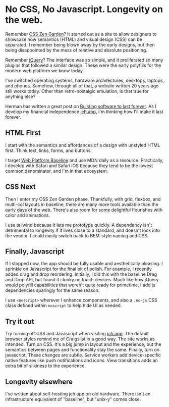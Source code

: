 # No CSS, No Javascript. Longevity on the web.

Remember [CSS Zen Garden](https://csszengarden.com)? It started out as a site to allow designers to showcase how semantics (HTML) and visual design (CSS) can be separated. I remember being blown away by the early designs, but then being disappointed by the mess of relative and absolute positioning.

Remember [jQuery](https://jquery.com)? The interface was so simple, and it proliferated so many plugins that followed a similar design. These were the early polyfills for the modern web platform we know today.

I've switched operating systems, hardware architectures, desktops, laptops, and phones. Somehow, through all of that, a website written 20 years ago still works today. Other than retro-nostalgic emulation, is that true for anything else?

Herman has written a great post on [Building software to last forever](https://herman.bearblog.dev/building-software-to-last-forever/). As I develop my financial independence [jch.app](https://jch.app), I'm thinking how I'll make it last forever.

## HTML First

I start with the semantics and affordances of a design with unstyled HTML first. Think text, links, forms, and buttons.

I target [Web Platform Baseline](https://web.dev/baseline) and use MDN daily as a resource. Practically, I develop with Safari and Safari iOS because they tend to be the lowest common denominator, and I'm in that ecosystem.

## CSS Next

Then I enter my CSS Zen Garden phase. Thankfully, with grid, flexbox, and multi-col layouts in baseline, there are many more tools available than the early days of the web. There's also room for some delightful flourishes with color and animations.

I use tailwind because it lets me prototype quickly. A dependency isn't detrimental to longevity if it lives close to a standard, and doesn't lock into the vendor. I could easily switch back to BEM-style naming and CSS.

## Finally, Javascript

If I stopped now, the app should be fully usable and aesthetically pleasing. I sprinkle on Javascript for the final bit of polish. For example, I recently added drag and drop reordering. Initially, I did this with the baseline Drag and Drop API, but found it clunky on touch devices. Much like how jQuery would polyfill capabilities that weren't quite ready for primetime, I add js dependencies sparingly for the same reason.

I use `<noscript>` wherever I enhance components, and also a `.no-js` CSS class defined within `noscript` to help hide UI as needed.

## Try it out

Try turning off CSS and Javascript when visiting [jch.app](https://jch.app). The default browser styles remind me of Craigslist in a good way. The site works as intended. Turn on CSS. It's a big jump in layout and the experience, but the semantics between pages and functionality stay the same. Finally, turn on javascript. These changes are subtle. Service workers add device-specific native features like push notifications and icons. View transitions adds an extra bit of silkiness to the experience.

## Longevity elsewhere

I've written about self-hosting jch.app on old hardware. There isn't an infrastructure equivalent of "baseline", but "unix-y" comes close.
